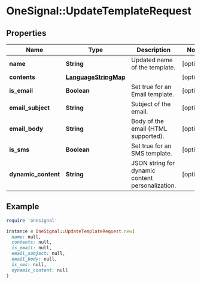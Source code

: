 # OneSignal::UpdateTemplateRequest

## Properties

| Name | Type | Description | Notes |
| ---- | ---- | ----------- | ----- |
| **name** | **String** | Updated name of the template. | [optional] |
| **contents** | [**LanguageStringMap**](LanguageStringMap.md) |  | [optional] |
| **is_email** | **Boolean** | Set true for an Email template. | [optional] |
| **email_subject** | **String** | Subject of the email. | [optional] |
| **email_body** | **String** | Body of the email (HTML supported). | [optional] |
| **is_sms** | **Boolean** | Set true for an SMS template. | [optional] |
| **dynamic_content** | **String** | JSON string for dynamic content personalization. | [optional] |

## Example

```ruby
require 'onesignal'

instance = OneSignal::UpdateTemplateRequest.new(
  name: null,
  contents: null,
  is_email: null,
  email_subject: null,
  email_body: null,
  is_sms: null,
  dynamic_content: null
)
```

